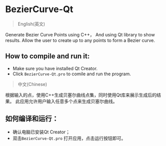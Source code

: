 BezierCurve-Qt
=============

> English(英文)

Generate Bezier Curve Points using C++， And using Qt library to show results.  Allow the user to create up to any points to form a Bezier curve. 

How to compile and run it:
--------------------------

- Make sure you have installed Qt Creator.
- Click `BezierCurve-Qt.pro` to comile and run the program.


> 中文(Chinese)

根据输入的点，使用C++生成贝塞尔曲线点集，同时使用Qt库来展示生成后的结果。 此应用允许用户输入任意多个点来生成贝塞尔曲线。

如何编译和运行：
--------------------------

- 确认电脑已安装Qt Creator；
- 双击`BezierCurve-Qt.pro` 打开应用，点击运行按钮即可。